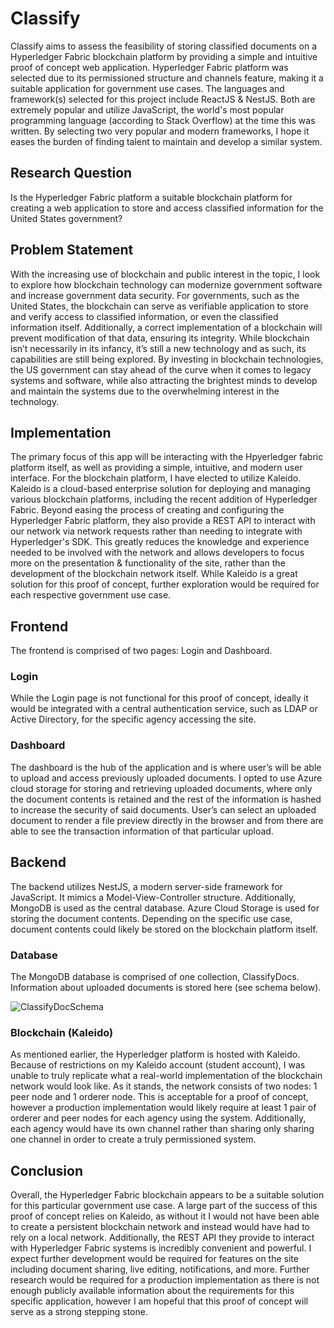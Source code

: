 # Classify
Classify aims to assess the feasibility of storing classified documents on a Hyperledger Fabric blockchain platform by providing a simple and intuitive proof of concept web application. Hyperledger Fabric platform was selected due to its permissioned structure and channels feature, making it a suitable application for government use cases. The languages and framework(s) selected for this project include ReactJS & NestJS. Both are extremely popular and utilize JavaScript, the world's most popular programming language (according to Stack Overflow) at the time this was written. By selecting two very popular and modern frameworks, I hope it eases the burden of finding talent to maintain and develop a similar system. 

## Research Question
Is the Hyperledger Fabric platform a suitable blockchain platform for creating a web application to store and access classified information for the United States government?

## Problem Statement
With the increasing use of blockchain and public interest in the topic, I look to explore how blockchain technology can modernize government software and increase government data security. For governments, such as the United States, the blockchain can serve as verifiable application to store and verify access to classified information, or even the classified information itself. Additionally, a correct implementation of a blockchain will prevent modification of that data, ensuring its integrity. While blockchain isn’t necessarily in its infancy, it’s still a new technology and as such, its capabilities are still being explored. By investing in blockchain technologies, the US government can stay ahead of the curve when it comes to legacy systems and software, while also attracting the brightest minds to develop and maintain the systems due to the overwhelming interest in the technology. 

## Implementation
The primary focus of this app will be interacting with the Hpyerledger fabric platform itself, as well as providing a simple, intuitive, and modern user interface. For the blockchain platform, I have elected to utilize Kaleido. Kaleido is a cloud-based enterprise solution for deploying and managing various blockchain platforms, including the recent addition of Hyperledger Fabric. Beyond easing the process of creating and configuring the Hyperledger Fabric platform, they also provide a REST API to interact with our network via network requests rather than needing to integrate with Hyperledger's SDK. This greatly reduces the knowledge and experience needed to be involved with the network and allows developers to focus more on the presentation & functionality of the site, rather than the development of the blockchain network itself. While Kaleido is a great solution for this proof of concept, further exploration would be required for each respective government use case.

## Frontend
The frontend is comprised of two pages: Login and Dashboard. 

### Login 
While the Login page is not functional for this proof of concept, ideally it would be integrated with a central authentication service, such as LDAP or Active Directory, for the specific agency accessing the site. 

### Dashboard
The dashboard is the hub of the application and is where user’s will be able to upload and access previously uploaded documents. I opted to use Azure cloud storage for storing and retrieving uploaded documents, where only the document contents is retained and the rest of the information is hashed to increase the security of said documents. User’s can select an uploaded document to render a file preview directly in the browser and from there are able to see the transaction information of that particular upload. 

## Backend
The backend utilizes NestJS, a modern server-side framework for JavaScript. It mimics a Model-View-Controller structure. Additionally, MongoDB is used as the central database. Azure Cloud Storage is used for storing the document contents. Depending on the specific use case, document contents could likely be stored on the blockchain platform itself.

### Database
The MongoDB database is comprised of one collection, ClassifyDocs. Information about uploaded documents is stored here (see schema below).

![ClassifyDocSchema](https://user-images.githubusercontent.com/21129955/162629571-995cb131-a5ef-40bc-9844-76901460d113.png)

### Blockchain (Kaleido)
As mentioned earlier, the Hyperledger platform is hosted with Kaleido. Because of restrictions on my Kaleido account (student account), I was unable to truly replicate what a real-world implementation of the blockchain network would look like. As it stands, the network consists of two nodes: 1 peer node and 1 orderer node. This is acceptable for a proof of concept, however a production implementation would likely require at least 1 pair of orderer and peer nodes for each agency using the system. Additionally, each agency would have its own channel rather than sharing only sharing one channel in order to create a truly permissioned system. 

## Conclusion
Overall, the Hyperledger Fabric blockchain appears to be a suitable solution for this particular government use case. A large part of the success of this proof of concept relies on Kaleido, as without it I would not have been able to create a persistent blockchain network and instead would have had to rely on a local network. Additionally, the REST API they provide to interact with Hyperledger Fabric systems is incredibly convenient and powerful. I expect further development would be required for features on the site including document sharing, live editing, notifications, and more. Further research would be required for a production implementation as there is not enough publicly available information about the requirements for this specific application, however I am hopeful that this proof of concept will serve as a strong stepping stone. 
